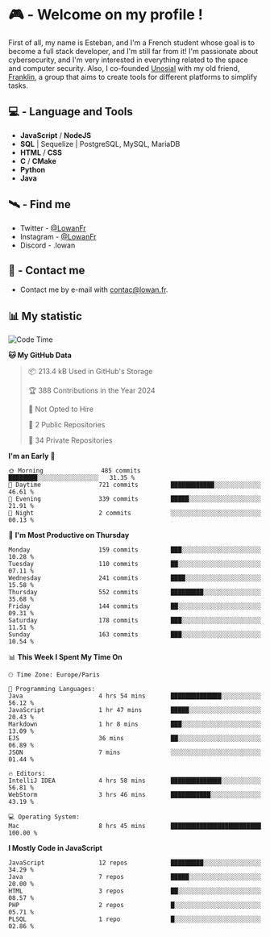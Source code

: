 # 🎮 - Welcome on my profile !
First of all, my name is Esteban, and I'm a French student whose goal is to become a full stack developer, and I'm still far from it!
I'm passionate about cybersecurity, and I'm very interested in everything related to the space and computer security.
Also, I co-founded [Unosial](https://github.com/Unosial) with my old friend, [Franklin](https://github.com/AbaFranklin/), a group that aims to create tools for different platforms to simplify tasks. 



## 💻 - Language and Tools
- **JavaScript** / **NodeJS**
- **SQL** | Sequelize | PostgreSQL, MySQL, MariaDB
- **HTML** / **CSS**
- **C** / **CMake**
- **Python**
- **Java**

## 🛰️ - Find me

 - Twitter - [@LowanFr](https://twitter.com/LowanFr/)
 - Instagram - [@LowanFr](https://instagram.com/LowanFr)
 - Discord -  .lowan
 
## 📡 - Contact me
 - Contact me by e-mail with [contac@lowan.fr](mailto:contact@lowan.fr).

## 📊 My statistic
<!--START_SECTION:waka-->
![Code Time](http://img.shields.io/badge/Code%20Time-973%20hrs%2030%20mins-blue)

**🐱 My GitHub Data** 

> 📦 213.4 kB Used in GitHub's Storage 
 > 
> 🏆 388 Contributions in the Year 2024
 > 
> 🚫 Not Opted to Hire
 > 
> 📜 2 Public Repositories 
 > 
> 🔑 34 Private Repositories 
 > 
**I'm an Early 🐤** 

```text
🌞 Morning                485 commits         ████████░░░░░░░░░░░░░░░░░   31.35 % 
🌆 Daytime                721 commits         ████████████░░░░░░░░░░░░░   46.61 % 
🌃 Evening                339 commits         █████░░░░░░░░░░░░░░░░░░░░   21.91 % 
🌙 Night                  2 commits           ░░░░░░░░░░░░░░░░░░░░░░░░░   00.13 % 
```
📅 **I'm Most Productive on Thursday** 

```text
Monday                   159 commits         ███░░░░░░░░░░░░░░░░░░░░░░   10.28 % 
Tuesday                  110 commits         ██░░░░░░░░░░░░░░░░░░░░░░░   07.11 % 
Wednesday                241 commits         ████░░░░░░░░░░░░░░░░░░░░░   15.58 % 
Thursday                 552 commits         █████████░░░░░░░░░░░░░░░░   35.68 % 
Friday                   144 commits         ██░░░░░░░░░░░░░░░░░░░░░░░   09.31 % 
Saturday                 178 commits         ███░░░░░░░░░░░░░░░░░░░░░░   11.51 % 
Sunday                   163 commits         ███░░░░░░░░░░░░░░░░░░░░░░   10.54 % 
```


📊 **This Week I Spent My Time On** 

```text
🕑︎ Time Zone: Europe/Paris

💬 Programming Languages: 
Java                     4 hrs 54 mins       ██████████████░░░░░░░░░░░   56.12 % 
JavaScript               1 hr 47 mins        █████░░░░░░░░░░░░░░░░░░░░   20.43 % 
Markdown                 1 hr 8 mins         ███░░░░░░░░░░░░░░░░░░░░░░   13.09 % 
EJS                      36 mins             ██░░░░░░░░░░░░░░░░░░░░░░░   06.89 % 
JSON                     7 mins              ░░░░░░░░░░░░░░░░░░░░░░░░░   01.44 % 

🔥 Editors: 
IntelliJ IDEA            4 hrs 58 mins       ██████████████░░░░░░░░░░░   56.81 % 
WebStorm                 3 hrs 46 mins       ███████████░░░░░░░░░░░░░░   43.19 % 

💻 Operating System: 
Mac                      8 hrs 45 mins       █████████████████████████   100.00 % 
```

**I Mostly Code in JavaScript** 

```text
JavaScript               12 repos            █████████░░░░░░░░░░░░░░░░   34.29 % 
Java                     7 repos             █████░░░░░░░░░░░░░░░░░░░░   20.00 % 
HTML                     3 repos             ██░░░░░░░░░░░░░░░░░░░░░░░   08.57 % 
PHP                      2 repos             █░░░░░░░░░░░░░░░░░░░░░░░░   05.71 % 
PLSQL                    1 repo              █░░░░░░░░░░░░░░░░░░░░░░░░   02.86 % 
```




<!--END_SECTION:waka-->
